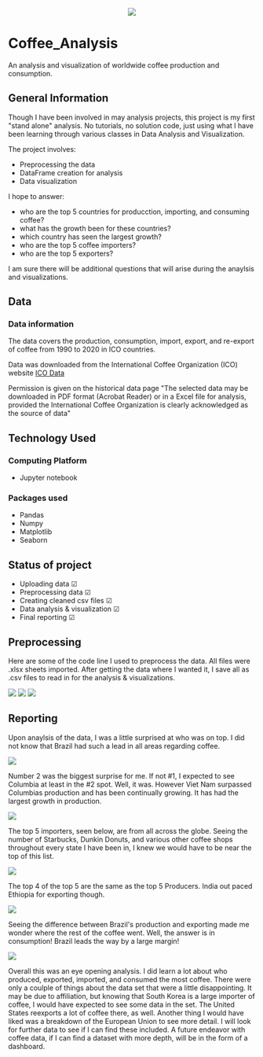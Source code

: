 <p align="center">
<img src="images\Coffee_image.png">

# Coffee_Analysis
An analysis and visualization of worldwide coffee production and consumption.
## General Information
Though I have been involved in may analysis projects, this project is my first "stand alone" analysis. No tutorials, no solution code, just using what I have been learning through various classes in Data Analysis and Visualization.

The project involves:

- Preprocessing the data
- DataFrame creation for analysis
- Data visualization

I hope to answer:
- who are the top 5 countries for producction, importing, and consuming coffee?
- what has the growth been for these countries?
- which country has seen the largest growth?
- who are the top 5 coffee importers?
- who are the top 5 exporters?

I am sure there will be additional questions that will arise during the anaylsis and visualizations.

## Data
### Data information

The data covers the production, consumption, import, export, and re-export of coffee from 1990 to 2020 in ICO countries.

Data was downloaded from the International Coffee Organization (ICO) website
[ICO Data](https://www.ico.org/new_historical.asp)

Permission is given on the historical data page "The selected data may be downloaded in PDF format (Acrobat Reader) or in a Excel file for analysis, provided the International Coffee Organization is clearly acknowledged as the source of data"

## Technology Used

### Computing Platform
- Jupyter notebook

### Packages used
- Pandas
- Numpy
- Matplotlib
- Seaborn

## Status of project
- Uploading data &#9745;
- Preprocessing data &#9745;
- Creating cleaned csv files &#9745;
- Data analysis & visualization &#9745;
- Final reporting &#9745;

## Preprocessing

Here are some of the code line I used to preprocess the data. All files were .xlsx sheets imported. After getting the data where I wanted it,  I save all as .csv files to read in for  the analysis & visualizations.

<img src="images\import.png">
<img src="images\clean-preprocess.png">
<img src="images\export-csv.png">


## Reporting

Upon anaylsis of the data, I was a little surprised at who was on top. I did not know that Brazil had such a lead in all areas regarding coffee. 

<img src="images\top5_producers.png">

Number 2 was the biggest surprise for me. If not #1, I expected to see Columbia at least in the #2 spot. Well, it was. However Viet Nam surpassed Columbias production and has been continually growing. It has had the largest growth in production.

<img src="images\top5_over_time.png">

The top 5 importers, seen below, are from all across the globe. Seeing the number of Starbucks, Dunkin Donuts, and various other coffee shops throughout every state I have been in, I knew we would have to be near the top of this list. 

<img src="images\top5_imports.png">

The top 4 of the top 5 are the same as the top 5 Producers. India out paced Ethiopia for exporting though.

<img src="images\top5_export.png">

Seeing the difference between Brazil's production and exporting made me wonder where the rest of the coffee went. Well, the answer is in consumption! Brazil leads the way by a large margin!

<img src="images\top5_consumption.png">

Overall this was an eye opening analysis. I did learn a lot about who produced, exported, imported, and consumed the most coffee. There were only a coulple of things about the data set that were a little disappointing. It may be due to affiliation, but knowing that South Korea is a large importer of coffee, I would have expected to see some data in the set. The United States reexports a lot of coffee there, as well. Another thing I would have liked was a breakdown of the European Union to see more detail. I will look for further data to see if I can find these included. A future endeavor with coffee data, if I can find a dataset with more depth, will be in the form of a dashboard.

